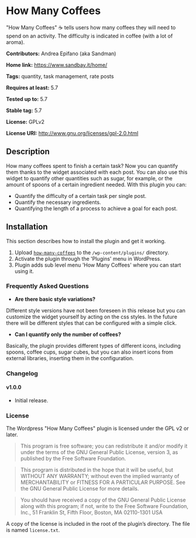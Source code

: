 # How Many Coffees
"How Many Coffees" ☕ tells users how many coffees they will need to spend on an activity.
The difficulty is indicated in coffee (with a lot of aroma).

**Contributors:** Andrea Epifano (aka Sandman)

**Home link:** https://www.sandbay.it/home/

**Tags:** quantity, task management, rate posts

**Requires at least:** 5.7

**Tested up to:** 5.7

**Stable tag:** 5.7

**License:** GPLv2

**License URI:** http://www.gnu.org/licenses/gpl-2.0.html


## Description
How many coffees spent to finish a certain task?
Now you can quantify them thanks to the widget associated with each post.
You can also use this widget to quantify other quantities such as sugar, for example, or the amount of spoons of a certain ingredient needed.
With this plugin you can:
- Quantify the difficulty of a certain task per single post.
- Quantify the necessary ingredients.
- Quantifying the length of a process to achieve a goal for each post.

## Installation
This section describes how to install the plugin and get it working.
1. Upload [`how-many-coffees`](https://github.com/Sandman90/wp-how-many-coffees) to the `/wp-content/plugins/` directory.
2. Activate the plugin through the 'Plugins' menu in WordPress.
3. Plugin adds sub level menu 'How Many Coffees' where you can start using it.

### Frequently Asked Questions
- **Are there basic style variations?**

Different style versions have not been foreseen in this release 
but you can customize the widget yourself by acting on the 
css styles. In the future there will be different styles that can 
be configured with a simple click.

- **Can I quantify only the number of coffees?**

Basically, the plugin provides different types of different icons, 
including spoons, coffee cups, sugar cubes, but you can also insert 
icons from external libraries, inserting them in the configuration.


### Changelog

#### v1.0.0

* Initial release.


### License

The Wordpress "How Many Coffees" plugin is licensed under the GPL v2 or later.

> This program is free software; you can redistribute it and/or modify it under the terms of the GNU General Public License, version 3, as published by the Free Software Foundation.

> This program is distributed in the hope that it will be useful, but WITHOUT ANY WARRANTY; without even the implied warranty of MERCHANTABILITY or FITNESS FOR A PARTICULAR PURPOSE. See the GNU General Public License for more details.

> You should have received a copy of the GNU General Public License along with this program; if not, write to the Free Software Foundation, Inc., 51 Franklin St, Fifth Floor, Boston, MA 02110-1301 USA

A copy of the license is included in the root of the plugin’s directory. The file is named `license.txt`.
